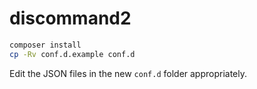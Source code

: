# discommand2

```bash
composer install
cp -Rv conf.d.example conf.d
```

Edit the JSON files in the new `conf.d` folder appropriately.

